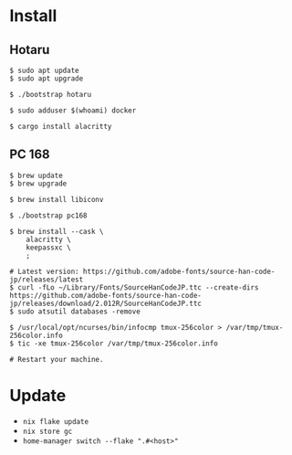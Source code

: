 # Install

## Hotaru

```
$ sudo apt update
$ sudo apt upgrade

$ ./bootstrap hotaru

$ sudo adduser $(whoami) docker

$ cargo install alacritty
```

## PC 168

```
$ brew update
$ brew upgrade

$ brew install libiconv

$ ./bootstrap pc168

$ brew install --cask \
    alacritty \
    keepassxc \
    ;

# Latest version: https://github.com/adobe-fonts/source-han-code-jp/releases/latest
$ curl -fLo ~/Library/Fonts/SourceHanCodeJP.ttc --create-dirs https://github.com/adobe-fonts/source-han-code-jp/releases/download/2.012R/SourceHanCodeJP.ttc
$ sudo atsutil databases -remove

$ /usr/local/opt/ncurses/bin/infocmp tmux-256color > /var/tmp/tmux-256color.info
$ tic -xe tmux-256color /var/tmp/tmux-256color.info

# Restart your machine.
```

# Update

* `nix flake update`
* `nix store gc`
* `home-manager switch --flake ".#<host>"`
